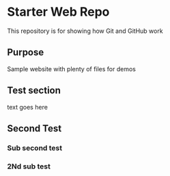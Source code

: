 # Starter Web Repo

This repository is for showing how Git and GitHub work

## Purpose

Sample website with plenty of files for demos

## Test section

text goes here
## Second Test

### Sub second test
 
### 2Nd sub test